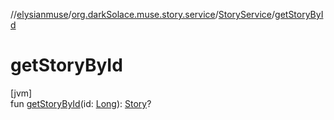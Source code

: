 //[elysianmuse](../../../index.md)/[org.darkSolace.muse.story.service](../index.md)/[StoryService](index.md)/[getStoryById](get-story-by-id.md)

# getStoryById

[jvm]\
fun [getStoryById](get-story-by-id.md)(id: [Long](https://kotlinlang.org/api/latest/jvm/stdlib/kotlin/-long/index.html)): [Story](../../org.darkSolace.muse.story.model/-story/index.md)?
